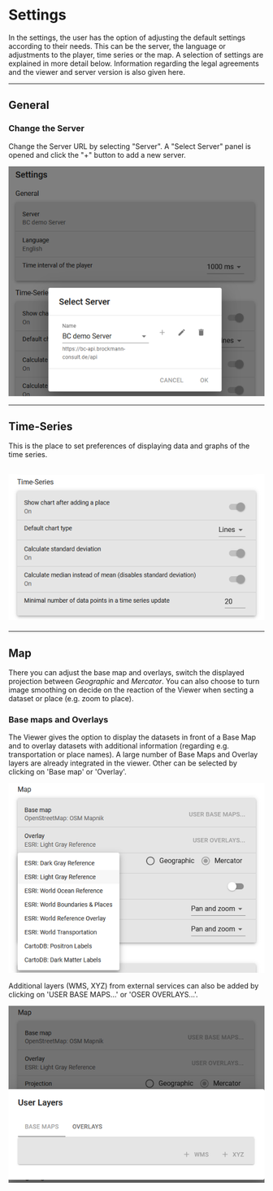 # Settings

In the settings, the user has the option of adjusting the default settings according to their needs. This can be the server, the language or adjustments to the player, time series or the map. A selection of settings are explained in more detail below. Information regarding the legal agreements and the viewer and server version is also given here.

---

## General

### Change the Server

Change the Server URL by selecting "Server". A "Select Server" panel is opened and click the "+" button to add a new server.

![Settings - Change Server](../assets/images/viewer/settings_server.png)

---

## Time-Series

This is the place to set preferences of displaying data and graphs of the time series.

## ![Settings - Time Series](../assets/images/viewer/settings_timeseries.png)

---

## Map

There you can adjust the base map and overlays, switch the displayed projection between _Geographic_ and _Mercator_. You can also choose to turn image smoothing on decide on the reaction of the Viewer when secting a dataset or place (e.g. zoom to place).

### Base maps and Overlays

The Viewer gives the option to display the datasets in front of a Base Map and to overlay datasets with additional information (regarding e.g. transportation or place names). A large number of Base Maps and Overlay layers are already integrated in the viewer. Other can be selected by clicking on 'Base map' or 'Overlay'.

![Settings - Maps - Overlay](../assets/images/viewer/settings_maps_overlay.png)

Additional layers (WMS, XYZ) from external services can also be added by clicking on 'USER BASE MAPS...' or 'OSER OVERLAYS...'.

![Settings - Maps - User Maps](../assets/images/viewer/settings_maps_usermaps.png)

